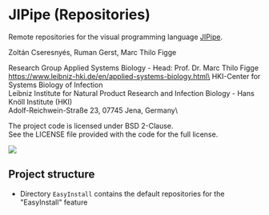 # JIPipe (Repositories)

Remote repositories for the visual programming language [JIPipe](https://www.jipipe.org/).

Zoltán Cseresnyés, Ruman Gerst, Marc Thilo Figge

Research Group Applied Systems Biology - Head: Prof. Dr. Marc Thilo Figge\
https://www.leibniz-hki.de/en/applied-systems-biology.html\
HKI-Center for Systems Biology of Infection\
Leibniz Institute for Natural Product Research and Infection Biology - Hans Knöll Institute (HKI)\
Adolf-Reichwein-Straße 23, 07745 Jena, Germany\

The project code is licensed under BSD 2-Clause.\
See the LICENSE file provided with the code for the full license.

[![](https://github.com/applied-systems-biology/jipipe/actions/workflows/build-main.yml/badge.svg)](https://github.com/applied-systems-biology/jipipe/actions/workflows/build-main.yml)

## Project structure

* Directory `EasyInstall` contains the default repositories for the "EasyInstall" feature